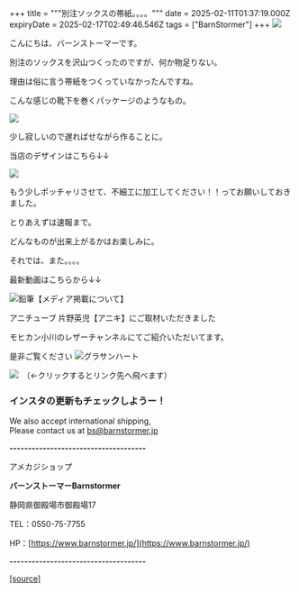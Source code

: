 +++
title = """別注ソックスの帯紙。。。。"""
date = 2025-02-11T01:37:19.000Z
expiryDate = 2025-02-17T02:49:46.546Z
tags = ["BarnStormer"]
+++
[![](https://stat.ameba.jp/user_images/20231023/16/barnstormer-go/b2/03/p/o0420015015354743273.png)](https://ameblo.jp/barnstormer-go/entry-12825670498.html)

こんにちは、バーンストーマーです。

別注のソックスを沢山つくったのですが、何か物足りない。

理由は俗に言う帯紙をつくっていなかったんですね。

こんな感じの靴下を巻くパッケージのようなもの。

[![](https://stat.ameba.jp/user_images/20250210/17/barnstormer-go/de/e1/p/o0470040615542739148.png)](https://stat.ameba.jp/user_images/20250210/17/barnstormer-go/de/e1/p/o0470040615542739148.png)

少し寂しいので遅ればせながら作ることに。

当店のデザインはこちら↓↓

[![](https://stat.ameba.jp/user_images/20250210/17/barnstormer-go/2f/ea/j/o1091105515542739762.jpg)](https://stat.ameba.jp/user_images/20250210/17/barnstormer-go/2f/ea/j/o1091105515542739762.jpg)

もう少しポッチャリさせて、不細工に加工してください！！ってお願いしておきました。

とりあえずは速報まで。

どんなものが出来上がるかはお楽しみに。

それでは、また。。。。

最新動画はこちらから↓↓

![鉛筆](https://stat100.ameba.jp/blog/ucs/img/char/char3/519.png)【メディア掲載について】

アニチューブ 片野英児【アニキ】にご取材いただきました

モヒカン小川のレザーチャンネルにてご紹介いただいてます。

是非ご覧ください ![グラサンハート](https://stat100.ameba.jp/blog/ucs/img/char/char3/148.png)

[![](https://stat.ameba.jp/user_images/20230412/16/barnstormer-go/6a/23/p/o0108010815269242493.png)](https://www.instagram.com/barnstormer_daily/)　（←クリックするとリンク先へ飛べます）

### インスタの更新もチェックしようー！

We also accept international shipping,  
Please contact us at bs@barnstormer.jp

**\-------------------------------------**

アメカジショップ

**バーンストーマーBarnstormer**

静岡県御殿場市御殿場17

TEL：0550-75-7755

HP：[https://www.barnstormer.jp/](https://www.barnstormer.jp/)

**\-------------------------------------**

[[source]](https://ameblo.jp/barnstormer-go/entry-12885907586.html)
